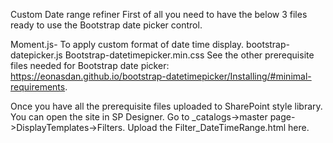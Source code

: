 
Custom Date range refiner
First of all you need to have the below 3 files ready to use the Bootstrap date picker control.

Moment.js- To apply custom format of date time display.
bootstrap-datepicker.js
Bootstrap-datetimepicker.min.css
See the other prerequisite files needed for Bootstrap date picker: https://eonasdan.github.io/bootstrap-datetimepicker/Installing/#minimal-requirements.

Once you have all the prerequisite  files uploaded to SharePoint style library. You can open the site in SP Designer. Go to _catalogs->master page->DisplayTemplates->Filters. Upload the Filter_DateTimeRange.html here.












